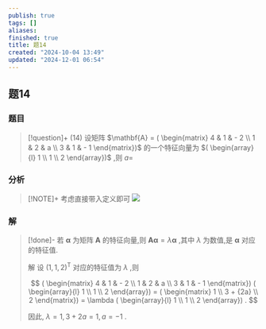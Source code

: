 ```yaml
---
publish: true
tags: []
aliases: 
finished: true
title: 题14
created: "2024-10-04 13:49"
updated: "2024-12-01 06:54"
---
```

## 题14
### 题目
> [!question]+
> (14) 设矩阵 $\mathbf{A} = ( \begin{matrix} 4 & 1 & - 2 \\ 1 & 2 & a \\ 3 & 1 & - 1 \end{matrix})$ 的一个特征向量为 $( \begin{array}{l} 1 \\ 1 \\ 2 \end{array})$ ,则 $a =$
### 分析
> [!NOTE]+
> 考虑直接带入定义即可
> ![](https://img.hwenyi.tech/202411301412043.webp)
### 解
> [!done]-
> 若 $\mathbf{\alpha }$ 为矩阵 $\mathbf{A}$ 的特征向量,则 $\mathbf{A}\mathbf{\alpha } = \lambda \mathbf{\alpha }$ ,其中 $\lambda$ 为数值,是 $\mathbf{\alpha }$ 对应的特征值.
> 
> 解 设 ${( 1,1,2) }^{\mathrm{T}}$ 对应的特征值为 $\lambda$ ,则
> 
> $$
> ( \begin{matrix} 4 & 1 & - 2 \\ 1 & 2 & a \\ 3 & 1 & - 1 \end{matrix}) ( \begin{array}{l} 1 \\ 1 \\ 2 \end{array}) = ( \begin{matrix} 1 \\ 3 + {2a} \\ 2 \end{matrix}) = \lambda ( \begin{array}{l} 1 \\ 1 \\ 2 \end{array}) .
> $$
> 
> 因此, $\lambda = 1,3 + {2a} = 1, a = - 1$ .
